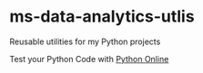 # ms-data-analytics-utlis
Reusable utilities for my Python projects

Test your Python Code with [Python Online](https://www.online-python.com)
